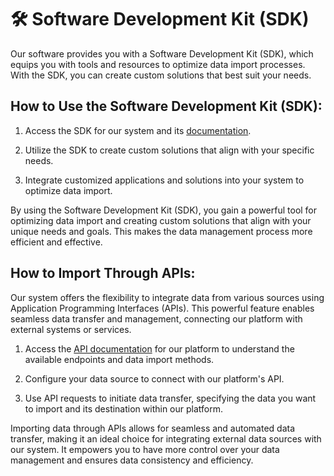 # 🛠️ Software Development Kit (SDK)

Our software provides you with a Software Development Kit (SDK), which equips you with tools and resources to optimize data import processes. With the SDK, you can create custom solutions that best suit your needs.

## **How to Use the Software Development Kit (SDK):**

1. Access the SDK for our system and its [documentation](https://supervisely.readthedocs.io/en/latest/sdk_packages.html).

2. Utilize the SDK to create custom solutions that align with your specific needs.

3. Integrate customized applications and solutions into your system to optimize data import.

By using the Software Development Kit (SDK), you gain a powerful tool for optimizing data import and creating custom solutions that align with your unique needs and goals. This makes the data management process more efficient and effective.

## **How to Import Through APIs:**
Our system offers the flexibility to integrate data from various sources using Application Programming Interfaces (APIs). This powerful feature enables seamless data transfer and management, connecting our platform with external systems or services.

1. Access the [API documentation](https://api.docs.supervisely.com/) for our platform to understand the available endpoints and data import methods.

2. Configure your data source to connect with our platform's API.

3. Use API requests to initiate data transfer, specifying the data you want to import and its destination within our platform.

Importing data through APIs allows for seamless and automated data transfer, making it an ideal choice for integrating external data sources with our system. It empowers you to have more control over your data management and ensures data consistency and efficiency.